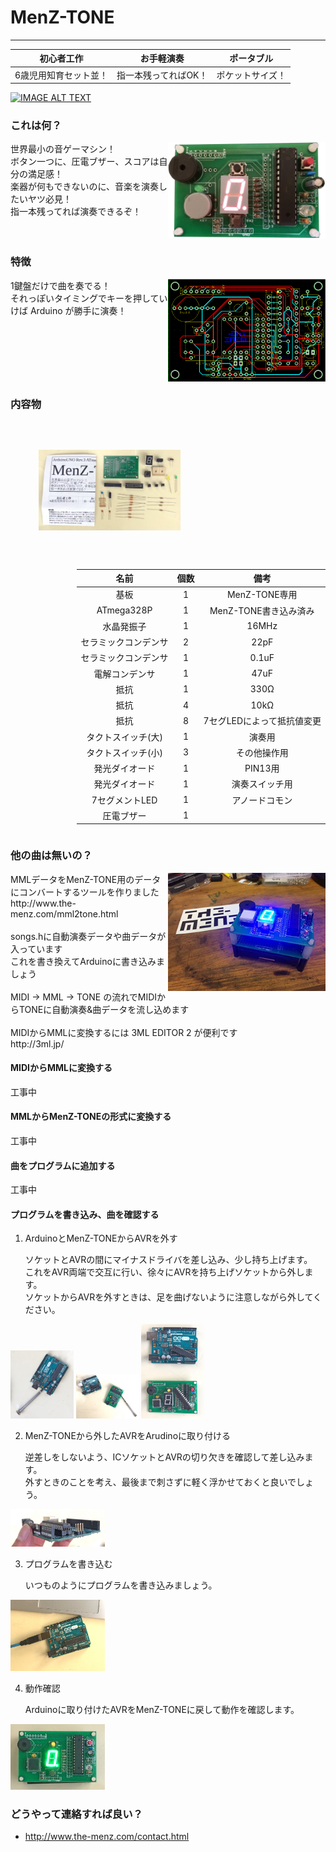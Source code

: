 # MenZ-TONE #
***

|初心者工作|お手軽演奏|ポータブル|
|:---:|:---:|:---:|
|6歳児用知育セット並！|指一本残ってればOK！|ポケットサイズ！|

[![IMAGE ALT TEXT](http://img.youtube.com/vi/f3aGDDzvwAQ/0.jpg)](http://www.youtube.com/watch?v=f3aGDDzvwAQ "Youtube video")

### これは何？ ###
<img src="https://raw.githubusercontent.com/The-MenZ/MenZ-TONE/master/photo/MenZ-TONE_real.jpg" width="50%" align="right" alt="MenZ-TONE実物">
世界最小の音ゲーマシン！<br>
ボタン一つに、圧電ブザー、スコアは自分の満足感！<br>
楽器が何もできないのに、音楽を演奏したいヤツ必見！<br>
指一本残ってれば演奏できるぞ！<br>

<br clear="all">

### 特徴 ###
<img src="https://raw.githubusercontent.com/The-MenZ/MenZ-TONE/master/photo/MenZ-TONE_circuit.png" width="50%" align="right" alt="MenZ-TONE回路図">
1鍵盤だけで曲を奏でる！<br>
それっぽいタイミングでキーを押していけば Arduino が勝手に演奏！<br>

<br clear="all">

### 内容物 ###
<div style="float: left; width: 45%; padding: 45px">
<img src="https://raw.githubusercontent.com/The-MenZ/MenZ-TONE/master/photo/MenZ-TONE_contents.JPG" alt="MenZ-TONE内容物">
</div>
<br>
<div style="float: right;">

|名前|個数|備考|
|:---:|:---:|:---:|
|基板|1|MenZ-TONE専用|
|ATmega328P|1|MenZ-TONE書き込み済み|
|水晶発振子|1|16MHz|
|セラミックコンデンサ|2|22pF|
|セラミックコンデンサ|1|0.1uF|
|電解コンデンサ|1|47uF|
|抵抗|1|330Ω|
|抵抗|4|10kΩ|
|抵抗|8|7セグLEDによって抵抗値変更|
|タクトスイッチ(大)|1|演奏用|
|タクトスイッチ(小)|3|その他操作用|
|発光ダイオード|1|PIN13用|
|発光ダイオード|1|演奏スイッチ用|
|7セグメントLED|1|アノードコモン|
|圧電ブザー|1||

</div>

<br clear="all">

### 他の曲は無いの？ ###
<img src="https://raw.githubusercontent.com/The-MenZ/MenZ-TONE/master/photo/MenZ-TONE_kit.jpg" width="50%" align="right" alt="MenZ-TONE回路図">
MMLデータをMenZ-TONE用のデータにコンバートするツールを作りました<br>
http://www.the-menz.com/mml2tone.html <br>
 <br>
songs.hに自動演奏データや曲データが入っています<br>
これを書き換えてArduinoに書き込みましょう<br>
 <br>
MIDI -> MML -> TONE の流れでMIDIからTONEに自動演奏&曲データを流し込めます<br>
 <br>
MIDIからMMLに変換するには 3ML EDITOR 2 が便利です<br>
http://3ml.jp/

<br clear="all">

#### MIDIからMMLに変換する ####
工事中

#### MMLからMenZ-TONEの形式に変換する ####
工事中

#### 曲をプログラムに追加する ####
工事中

#### プログラムを書き込み、曲を確認する ####

1. ArduinoとMenZ-TONEからAVRを外す

   ソケットとAVRの間にマイナスドライバを差し込み、少し持ち上げます。<br>
   これをAVR両端で交互に行い、徐々にAVRを持ち上げソケットから外します。<br>
   ソケットからAVRを外すときは、足を曲げないように注意しながら外してください。<br>

<img src="https://raw.githubusercontent.com/The-MenZ/MenZ-TONE/master/photo/MenZ-TONE_remove1.JPG" width="20%">
<img src="https://raw.githubusercontent.com/The-MenZ/MenZ-TONE/master/photo/MenZ-TONE_remove2.JPG" width="20%">
<img src="https://raw.githubusercontent.com/The-MenZ/MenZ-TONE/master/photo/MenZ-TONE_remove3.JPG" width="20%">

2. MenZ-TONEから外したAVRをArudinoに取り付ける

   逆差しをしないよう、ICソケットとAVRの切り欠きを確認して差し込みます。<br>
   外すときのことを考え、最後まで刺さずに軽く浮かせておくと良いでしょう。<br>

<img src="https://raw.githubusercontent.com/The-MenZ/MenZ-TONE/master/photo/MenZ-TONE_attachavr.JPG" width="30%">

3. プログラムを書き込む

   いつものようにプログラムを書き込みましょう。

<img src="https://raw.githubusercontent.com/The-MenZ/MenZ-TONE/master/photo/MenZ-TONE_writecode.JPG" width="30%">

4. 動作確認

   Arduinoに取り付けたAVRをMenZ-TONEに戻して動作を確認します。

<img src="https://raw.githubusercontent.com/The-MenZ/MenZ-TONE/master/photo/MenZ-TONE_run.JPG" width="30%">

<br clear="all">

### どうやって連絡すれば良い？ ###

* http://www.the-menz.com/contact.html
